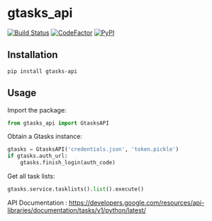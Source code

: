 # gtasks_api
[![Build Status](https://travis-ci.com/BlueBlueBlob/gtasks_api.svg?branch=master)](https://travis-ci.com/BlueBlueBlob/gtasks_api)
[![CodeFactor](https://www.codefactor.io/repository/github/blueblueblob/gtasks_api/badge)](https://www.codefactor.io/repository/github/blueblueblob/gtasks_api)
[![PyPI](https://img.shields.io/pypi/v/gtasks-api.svg)](https://pypi.org/project/gtasks-api/)
## Installation

`pip install gtasks-api`

## Usage
Import the package: 
```python
from gtasks_api import GtasksAPI
```

Obtain a Gtasks instance:
```python
gtasks = GtasksAPI('credentials.json', 'token.pickle')
if gtasks.auth_url:
    gtasks.finish_login(auth_code)

```

Get all task lists:
```python
gtasks.service.tasklists().list().execute()
```

API Documentation : https://developers.google.com/resources/api-libraries/documentation/tasks/v1/python/latest/